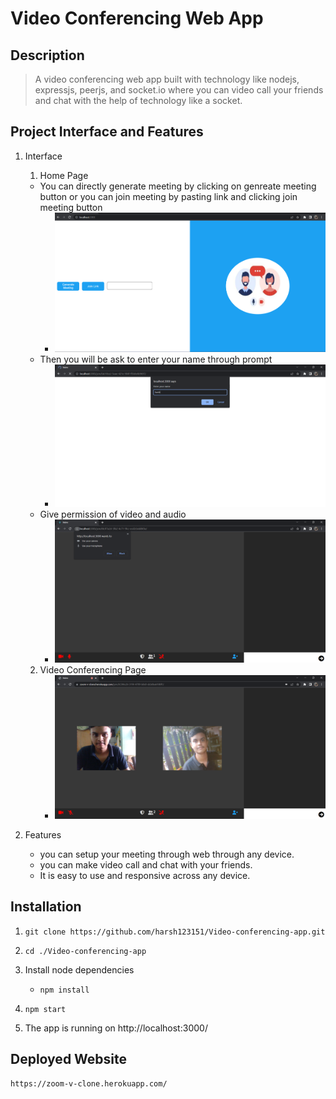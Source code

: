 # Video Conferencing Web App

## Description

> A video conferencing web app built with technology like nodejs, expressjs, peerjs, and socket.io where you can video call your friends and chat with the help of technology like a socket.

## Project Interface and Features

1. Interface

   1. Home Page

   - You can directly generate meeting by clicking on genreate meeting button or you can join meeting by pasting link and clicking join meeting button
     - <img src='Images/home.png' alt="Home Page">
   - Then you will be ask to enter your name through prompt
     - <img src='Images/name.png' alt="Prompt image">
   - Give permission of video and audio
     - <img src='Images/permission.png' alt="Permission">

   2. Video Conferencing Page
      - <img src="Images/video-page.png">

2. Features
   - you can setup your meeting through web through any device.
   - you can make video call and chat with your friends.
   - It is easy to use and responsive across any device.

## Installation

1. `git clone https://github.com/harsh123151/Video-conferencing-app.git`

2. `cd ./Video-conferencing-app`

3. Install node dependencies

   - `npm install`

4. `npm start`

5. The app is running on http://localhost:3000/

## Deployed Website

```
https://zoom-v-clone.herokuapp.com/
```
